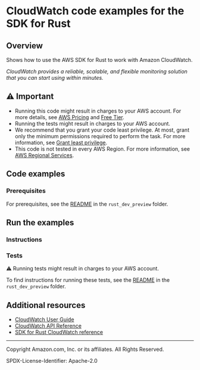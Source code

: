 <!--Generated by WRITEME on 2023-10-31 15:27:12.679939 (UTC)-->
# CloudWatch code examples for the SDK for Rust

## Overview

Shows how to use the AWS SDK for Rust to work with Amazon CloudWatch.

<!--custom.overview.start-->
<!--custom.overview.end-->

*CloudWatch provides a reliable, scalable, and flexible monitoring solution that you can start using within minutes.*

## ⚠ Important

* Running this code might result in charges to your AWS account. For more details, see [AWS Pricing](https://aws.amazon.com/pricing/?aws-products-pricing.sort-by=item.additionalFields.productNameLowercase&aws-products-pricing.sort-order=asc&awsf.Free%20Tier%20Type=*all&awsf.tech-category=*all) and [Free Tier](https://aws.amazon.com/free/?all-free-tier.sort-by=item.additionalFields.SortRank&all-free-tier.sort-order=asc&awsf.Free%20Tier%20Types=*all&awsf.Free%20Tier%20Categories=*all).
* Running the tests might result in charges to your AWS account.
* We recommend that you grant your code least privilege. At most, grant only the minimum permissions required to perform the task. For more information, see [Grant least privilege](https://docs.aws.amazon.com/IAM/latest/UserGuide/best-practices.html#grant-least-privilege).
* This code is not tested in every AWS Region. For more information, see [AWS Regional Services](https://aws.amazon.com/about-aws/global-infrastructure/regional-product-services).

<!--custom.important.start-->
<!--custom.important.end-->

## Code examples

### Prerequisites

For prerequisites, see the [README](../../README.md#Prerequisites) in the `rust_dev_preview` folder.


<!--custom.prerequisites.start-->
<!--custom.prerequisites.end-->

## Run the examples

### Instructions


<!--custom.instructions.start-->
<!--custom.instructions.end-->



### Tests

⚠ Running tests might result in charges to your AWS account.


To find instructions for running these tests, see the [README](../../README.md#Tests)
in the `rust_dev_preview` folder.



<!--custom.tests.start-->
<!--custom.tests.end-->

## Additional resources

* [CloudWatch User Guide](https://docs.aws.amazon.com/AmazonCloudWatch/latest/monitoring/WhatIsCloudWatch.html)
* [CloudWatch API Reference](https://docs.aws.amazon.com/AmazonCloudWatch/latest/APIReference/Welcome.html)
* [SDK for Rust CloudWatch reference](https://docs.rs/aws-sdk-cloudwatch/latest/aws_sdk_cloudwatch/)

<!--custom.resources.start-->
<!--custom.resources.end-->

---

Copyright Amazon.com, Inc. or its affiliates. All Rights Reserved.

SPDX-License-Identifier: Apache-2.0